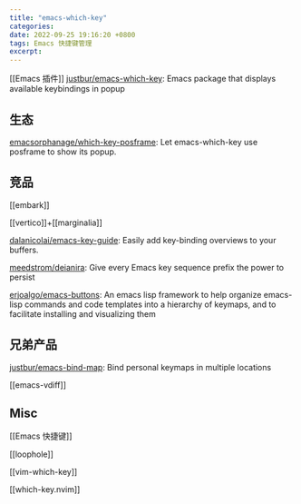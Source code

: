 ```yaml
---
title: "emacs-which-key"
categories: 
date: 2022-09-25 19:16:20 +0800
tags: Emacs 快捷键管理
excerpt: 
---
```

[[Emacs 插件]]
[justbur/emacs-which-key](https://github.com/justbur/emacs-which-key): Emacs package that displays available keybindings in popup

## 生态

[emacsorphanage/which-key-posframe](https://github.com/emacsorphanage/which-key-posframe): Let emacs-which-key use posframe to show its popup.


## 竞品

[[embark]]

[[vertico]]+[[marginalia]]

[dalanicolai/emacs-key-guide](https://github.com/dalanicolai/emacs-key-guide): Easily add key-binding overviews to your buffers.

[meedstrom/deianira](https://github.com/meedstrom/deianira): Give every Emacs key sequence prefix the power to persist

[erjoalgo/emacs-buttons](https://github.com/erjoalgo/emacs-buttons): An emacs lisp framework to help organize emacs-lisp commands and code templates into a hierarchy of keymaps, and to facilitate installing and visualizing them

## 兄弟产品

[justbur/emacs-bind-map](https://github.com/justbur/emacs-bind-map): Bind personal keymaps in multiple locations

[[emacs-vdiff]]

## Misc

[[Emacs 快捷键]]

[[loophole]]

[[vim-which-key]]

[[which-key.nvim]]


